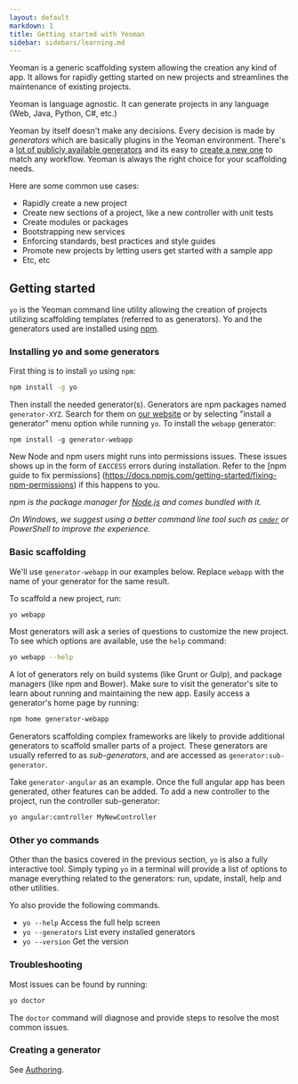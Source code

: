 ```yaml
---
layout: default
markdown: 1
title: Getting started with Yeoman
sidebar: sidebars/learning.md
---
```


Yeoman is a generic scaffolding system allowing the creation any kind of app. It allows for rapidly getting started on new projects and streamlines the maintenance of existing projects.

Yeoman is language agnostic. It can generate projects in any language (Web, Java, Python, C#, etc.)

Yeoman by itself doesn't make any decisions. Every decision is made by _generators_ which are basically plugins in the Yeoman environment. There's a [lot of publicly available generators](/generators) and its easy to [create a new one](/authoring) to match any workflow. Yeoman is always the right choice for your scaffolding needs.

Here are some common use cases:

- Rapidly create a new project
- Create new sections of a project, like a new controller with unit tests
- Create modules or packages
- Bootstrapping new services
- Enforcing standards, best practices and style guides
- Promote new projects by letting users get started with a sample app
- Etc, etc

## Getting started

`yo` is the Yeoman command line utility allowing the creation of projects utilizing scaffolding templates (referred to as generators). Yo and the generators used are installed using [npm](http://npmjs.org).

### Installing yo and some generators

First thing is to install `yo` using `npm`:

```sh
npm install -g yo
```

Then install the needed generator(s). Generators are npm packages named `generator-XYZ`. Search for them on [our website](/generators) or by selecting "install a generator" menu option while running `yo`. To install the `webapp` generator:

```
npm install -g generator-webapp
```

New Node and npm users might runs into permissions issues. These issues shows up in the form of `EACCESS` errors during installation. Refer to the [npm guide to fix permissions]
(https://docs.npmjs.com/getting-started/fixing-npm-permissions) if this happens to you.

*npm is the package manager for [Node.js](https://nodejs.org/) and comes bundled with it.*

*On Windows, we suggest using a better command line tool such as [`cmder`](http://cmder.net/) or PowerShell to improve the experience.*


### Basic scaffolding

We'll use `generator-webapp` in our examples below. Replace `webapp` with the name of your generator for the same result.

To scaffold a new project, run:

```sh
yo webapp
```

Most generators will ask a series of questions to customize the new project. To see which options are available, use the `help` command:

```sh
yo webapp --help
```

A lot of generators rely on build systems (like Grunt or Gulp), and package managers (like npm and Bower). Make sure to visit the generator's site to learn about running and maintaining the new app. Easily access a generator's home page by running:

```sh
npm home generator-webapp
```

Generators scaffolding complex frameworks are likely to provide additional generators to scaffold smaller parts of a project. These generators are usually referred to as _sub-generators_, and are accessed as `generator:sub-generator`.

Take `generator-angular` as an example. Once the full angular app has been generated, other features can be added. To add a new controller to the project, run the controller sub-generator:

```sh
yo angular:controller MyNewController
```


### Other yo commands

Other than the basics covered in the previous section, `yo` is also a fully interactive tool. Simply typing `yo` in a terminal will provide a list of options to manage everything related to the generators: run, update, install, help and other utilities.

Yo also provide the following commands.

- `yo --help` Access the full help screen
- `yo --generators` List every installed generators
- `yo --version` Get the version


### Troubleshooting

Most issues can be found by running:

```sh
yo doctor
```

The `doctor` command will diagnose and provide steps to resolve the most common issues.


### Creating a generator

See [Authoring](/authoring).

